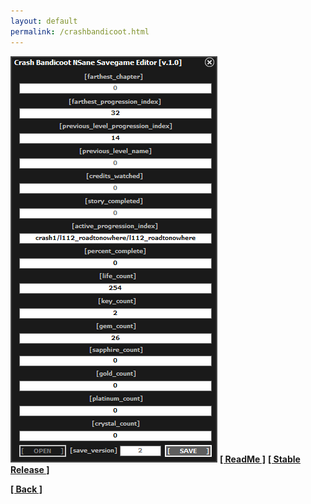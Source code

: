 ```yaml
---
layout: default
permalink: /crashbandicoot.html
---
```

![Screenshot](https://raw.githubusercontent.com/unknownproject/unknownproject.github.io/master/assets/images/cbnsge.png)
**[[ ReadMe ]](https://raw.githubusercontent.com/unknownproject/IndianaJonesAndTheEmperorsTomb/master/DebugPatch/ReadME.txt)**
**[[ Stable Release ]](https://github.com/unknownproject/IndianaJonesAndTheEmperorsTomb/tree/master/DebugPatch)**



**[[ Back ]](./)**